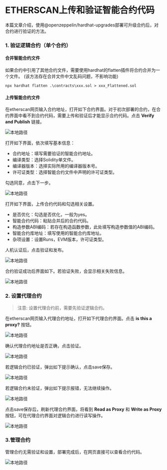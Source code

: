 # ETHERSCAN上传和验证智能合约代码

本篇文章介绍，使用@openzeppelin/hardhat-upgrades部署可升级合约后，对合约进行验证的方法。

### 1. 验证逻辑合约（单个合约）

#### 合并智能合约文件

如果合约中引用了其他合约文件，需要使用hardhat的flatten插件将合约合并为一个文件。
 (该方法存在合并文件中文乱码问题，不影响功能)
```
npx hardhat flatten .\contracts\xxx.sol > xxx_Flattened.sol
```

#### 上传智能合约文件

在etherscan网页输入合约地址，打开如下合约界面。对于初次部署的合约，在合约界面中看不到合约代码，需要上传和验证后才能显示合约代码。点击 **Verify and Publish** 链接。

![本地路径](./image/01.打开合约界面.png)

打开如下界面，依次填写基本信息：
- 合约地址：填写需要验证的智能合约地址。
- 编译类型：选择Solidity单文件。
- 编译器版本：选择实际所用的编译器版本号。
- 许可证类型：选择智能合约文件中声明的许可证类型。

勾选同意，点击下一步。

![本地路径](./image/02.填写基本信息.png)

打开如下界面，上传合约代码和勾选相关设置。
- 是否优化：勾选是否优化，一般为yes。
- 智能合约代码：粘贴合并后的合约代码。
- 构造参数ABI编码：若存在构造函数参数，此处填写构造参数值的ABI编码。
- 智能合约库地址：填写使用的智能合约库地址。
- 杂项设置：设置Runs，EVM版本，许可证类型。

人机认证后，点击验证和发布。

![本地路径](./image/03.上传合约代码.png)

合约验证成功后界面如下。若验证失败，会显示相关失败信息。

![本地路径](./image/04.合约验证成功.png)

### 2. 设置代理合约

>注意: 设置代理合约前，需要先验证逻辑合约。

在etherscan网页输入代理合约地址，打开如下代理合约界面。点击 **is this a proxy?** 按钮。

![本地路径](./image/05.打开代理合约界面.png)

确认代理合约地址是否正确，点击验证。

![本地路径](./image/06.确认代理合约地址.png)

若逻辑合约已验证，弹出如下提示确认，点击save保存。

![本地路径](./image/07.逻辑合约已验证提示.png)

若逻辑合约未验证，弹出如下提示报错，无法继续操作。

![本地路径](./image/08.逻辑合约未验证提示.png)

点击save保存后，刷新代理合约界面，将看到 **Read as Proxy** 和 **Write as Proxy** 按钮，可在代理合约界面对逻辑合约进行读写操作。

![本地路径](./image/09.代理合约设置完成界面.png)

### 3.管理合约

管理合约无需验证和设置，部署完成后，在网页直接可以查看合约代码。

![本地路径](./image/10.打开管理合约界面.png)
